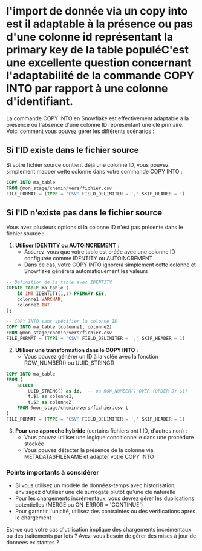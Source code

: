 # l'import de donnée via un copy into est il adaptable à la présence ou pas d'une colonne id représentant la primary key de la table populéC'est une excellente question concernant l'adaptabilité de la commande COPY INTO par rapport à une colonne d'identifiant.

La commande COPY INTO en Snowflake est effectivement adaptable à la présence ou l'absence d'une colonne ID représentant une clé primaire. Voici comment vous pouvez gérer les différents scénarios :

## Si l'ID existe dans le fichier source

Si votre fichier source contient déjà une colonne ID, vous pouvez simplement mapper cette colonne dans votre commande COPY INTO :

```sql
COPY INTO ma_table
FROM @mon_stage/chemin/vers/fichier.csv
FILE_FORMAT = (TYPE = 'CSV' FIELD_DELIMITER = ',' SKIP_HEADER = 1)
```

## Si l'ID n'existe pas dans le fichier source

Vous avez plusieurs options si la colonne ID n'est pas présente dans le fichier source :

1. **Utiliser IDENTITY ou AUTOINCREMENT** :
   - Assurez-vous que votre table est créée avec une colonne ID configurée comme IDENTITY ou AUTOINCREMENT
   - Dans ce cas, votre COPY INTO ignorera simplement cette colonne et Snowflake générera automatiquement les valeurs

```sql
-- Définition de la table avec IDENTITY
CREATE TABLE ma_table (
    id INT IDENTITY(1,1) PRIMARY KEY,
    colonne1 VARCHAR,
    colonne2 INT
);

-- COPY INTO sans spécifier la colonne ID
COPY INTO ma_table (colonne1, colonne2)
FROM @mon_stage/chemin/vers/fichier.csv
FILE_FORMAT = (TYPE = 'CSV' FIELD_DELIMITER = ',' SKIP_HEADER = 1)
```

2. **Utiliser une transformation dans le COPY INTO** :
   - Vous pouvez générer un ID à la volée avec la fonction ROW_NUMBER() ou UUID_STRING()

```sql
COPY INTO ma_table
FROM (
    SELECT 
        UUID_STRING() as id,  -- ou ROW_NUMBER() OVER (ORDER BY $1)
        t.$1 as colonne1,
        t.$2 as colonne2
    FROM @mon_stage/chemin/vers/fichier.csv t
)
FILE_FORMAT = (TYPE = 'CSV' FIELD_DELIMITER = ',' SKIP_HEADER = 1)
```

3. **Pour une approche hybride** (certains fichiers ont l'ID, d'autres non) :
   - Vous pouvez utiliser une logique conditionnelle dans une procédure stockée
   - Vous pouvez détecter la présence de la colonne via METADATA$FILENAME et adapter votre COPY INTO

### Points importants à considérer

- Si vous utilisez un modèle de données-temps avec historisation, envisagez d'utiliser une clé surrogate plutôt qu'une clé naturelle
- Pour les chargements incrémentaux, vous devrez gérer les duplications potentielles (MERGE ou ON_ERROR = 'CONTINUE')
- Pour garantir l'unicité, utilisez des contraintes ou des vérifications après le chargement

Est-ce que votre cas d'utilisation implique des chargements incrémentaux ou des traitements par lots ? Avez-vous besoin de gérer des mises à jour de données existantes ?
